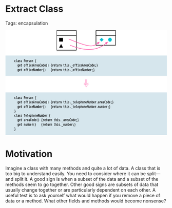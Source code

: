 # Extract Class

Tags: encapsulation

![Picture](img.png)

# Motivation

Imagine a class with many methods and quite a lot of data. A class that is too big to understand easily. You need to consider where it can be split—and split it. A good sign is when a subset of the data and a subset of the methods seem to go together. Other good signs are subsets of data that usually change together or are particularly dependent on each other. A useful test is to ask yourself what would happen if you remove a piece of data or a method. What other fields and methods would become nonsense?